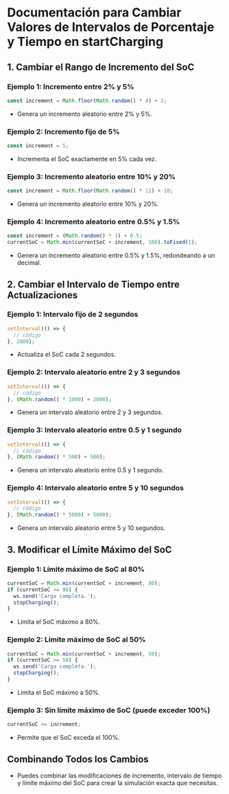 
# Documentación para Cambiar Valores de Intervalos de Porcentaje y Tiempo en startCharging

## 1. Cambiar el Rango de Incremento del SoC

### Ejemplo 1: Incremento entre 2% y 5%
```javascript
const increment = Math.floor(Math.random() * 4) + 2;
```
- Genera un incremento aleatorio entre 2% y 5%.

### Ejemplo 2: Incremento fijo de 5%
```javascript
const increment = 5;
```
- Incrementa el SoC exactamente en 5% cada vez.

### Ejemplo 3: Incremento aleatorio entre 10% y 20%
```javascript
const increment = Math.floor(Math.random() * 11) + 10;
```
- Genera un incremento aleatorio entre 10% y 20%.

### Ejemplo 4: Incremento aleatorio entre 0.5% y 1.5%
```javascript
const increment = (Math.random() * 1) + 0.5;
currentSoC = Math.min(currentSoC + increment, 100).toFixed(1);
```
- Genera un incremento aleatorio entre 0.5% y 1.5%, redondeando a un decimal.

## 2. Cambiar el Intervalo de Tiempo entre Actualizaciones

### Ejemplo 1: Intervalo fijo de 2 segundos
```javascript
setInterval(() => {
  // código
}, 2000);
```
- Actualiza el SoC cada 2 segundos.

### Ejemplo 2: Intervalo aleatorio entre 2 y 3 segundos
```javascript
setInterval(() => {
  // código
}, (Math.random() * 1000) + 2000);
```
- Genera un intervalo aleatorio entre 2 y 3 segundos.

### Ejemplo 3: Intervalo aleatorio entre 0.5 y 1 segundo
```javascript
setInterval(() => {
  // código
}, (Math.random() * 500) + 500);
```
- Genera un intervalo aleatorio entre 0.5 y 1 segundo.

### Ejemplo 4: Intervalo aleatorio entre 5 y 10 segundos
```javascript
setInterval(() => {
  // código
}, (Math.random() * 5000) + 5000);
```
- Genera un intervalo aleatorio entre 5 y 10 segundos.

## 3. Modificar el Límite Máximo del SoC

### Ejemplo 1: Límite máximo de SoC al 80%
```javascript
currentSoC = Math.min(currentSoC + increment, 80);
if (currentSoC >= 80) {
  ws.send('Carga completa.');
  stopCharging();
}
```
- Limita el SoC máximo a 80%.

### Ejemplo 2: Límite máximo de SoC al 50%
```javascript
currentSoC = Math.min(currentSoC + increment, 50);
if (currentSoC >= 50) {
  ws.send('Carga completa.');
  stopCharging();
}
```
- Limita el SoC máximo a 50%.

### Ejemplo 3: Sin límite máximo de SoC (puede exceder 100%)
```javascript
currentSoC += increment;
```
- Permite que el SoC exceda el 100%.

## Combinando Todos los Cambios
- Puedes combinar las modificaciones de incremento, intervalo de tiempo y límite máximo del SoC para crear la simulación exacta que necesitas.
